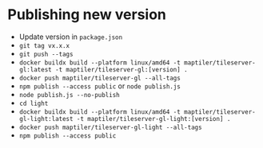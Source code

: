 # Publishing new version

- Update version in `package.json`
- `git tag vx.x.x`
- `git push --tags`
- `docker buildx build --platform linux/amd64 -t maptiler/tileserver-gl:latest -t maptiler/tileserver-gl:[version] .`
- `docker push maptiler/tileserver-gl --all-tags`
- `npm publish --access public` or `node publish.js` 
- `node publish.js --no-publish`
- `cd light`
- `docker buildx build --platform linux/amd64 -t maptiler/tileserver-gl-light:latest -t maptiler/tileserver-gl-light:[version] .`
- `docker push maptiler/tileserver-gl-light --all-tags`
- `npm publish --access public`
